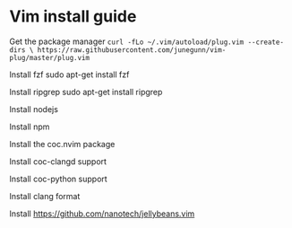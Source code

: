 # Vim install guide

Get the package manager `curl -fLo ~/.vim/autoload/plug.vim --create-dirs \
    https://raw.githubusercontent.com/junegunn/vim-plug/master/plug.vim`

Install fzf sudo apt-get install fzf

Install ripgrep sudo apt-get install ripgrep

Install nodejs

Install npm

Install the coc.nvim package

Install coc-clangd support

Install coc-python support 

Install clang format

Install https://github.com/nanotech/jellybeans.vim
